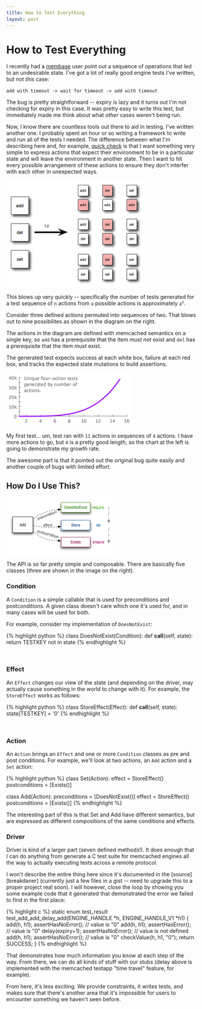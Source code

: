 ```yaml
---
title: How to Test Everything
layout: post
---
```


# How to Test Everything

I recently had a [membase][membase] user point out a sequence of
operations that led to an undesirable state.  I've got a lot of really
good engine tests I've written, but not *this* case:

    add with timeout -> wait for timeout -> add with timeout

The bug is pretty straightforward -- expiry is lazy and it turns out
I'm not checking for expiry in this case.  It was pretty easy to write
this test, but immediately made me think about what *other* cases
weren't being run.

Now, I know there are countless tools out there to aid in testing.
I've written another one.  I probably spent an hour or so writing a
framework to write and run all of the tests I needed.  The difference
between what I'm describing here and, for example, [quick
check][quickcheck] is that I want something very simple to express
actions that expect their environment to be in a particular state and
will leave the environment in another state.  Then I want to hit every
possible arrangement of these actions to ensure they don't interfer
with each other in unexpected ways.

<div>
  <img src="/images/permutations.png" alt="Permutations" class="floatright"/>
</div>

This blows up very quickly -- specifically the number of tests
generated for a test sequence of `n` actions from `a` possible actions
is approximately <code>a<sup>n</sup></code>.

Consider three defined actions permuted into sequences of two.  That
blows out to nine possibilites as shown in the diagram on the right.

The actions in the diagram are defined with memcached semantics on a
single key, so `add` has a prerequisite that the item *must not* exist
and `del` has a prerequisite that the item *must* exist.

The generated test expects success at each white box, failure at each
red box, and tracks the expected state mutations to build assertions.

<div>
  <img src="/images/breakdancer-exponentiality.png"
       alt="BreakDancer Growth" class="floatleft"/>
</div>

My first test... um, test ran with `11` actions in sequences of `4`
actions.  I have more actions to go, but `4` is a pretty good length,
so the chart at the left is going to demonstrate my growth rate.

The awesome part is that it pointed out the original bug quite easily
and another couple of bugs with limited effort.

## How Do I Use This?

<div>
  <img src="/images/action-life.png" alt="action lifecycle" class="floatright"/>
</div>

The API is so far pretty simple and composable.  There are basically
five classes (three are shown in the image on the right).

### Condition

A `Condition` is a simple callable that is used for preconditions and
postconditions.  A given class doesn't care which one it's used for,
and in many cases will be used for both.

For example, consider my implementation of `DoesNotExist`:

{% highlight python %}
class DoesNotExist(Condition):
    def __call__(self, state):
        return TESTKEY not in state
{% endhighlight %}

<br/>

### Effect

An `Effect` changes our view of the state (and depending on the
driver, may actually cause something in the world to change with it).
For example, the `StoreEffect` works as follows:

{% highlight python %}
class StoreEffect(Effect):
    def __call__(self, state):
        state[TESTKEY] = '0'
{% endhighlight %}

<br/>

### Action

An `Action` brings an `Effect` and one or more `Condition` classes as
pre and post conditions.  For example, we'll look at two actions, an
`Add` action and a `Set` action:

{% highlight python %}
class Set(Action):
    effect = StoreEffect()
    postconditions = [Exists()]

class Add(Action):
    preconditions = [DoesNotExist()]
    effect = StoreEffect()
    postconditions = [Exists()]
{% endhighlight %}

The interesting part of this is that Set and Add have different
semantics, but are expressed as different compositions of the same
conditions and effects.

### Driver

Driver is kind of a larger part (seven defined methods!).  It does
enough that I can do anything from generate a C test suite for
memcached engines all the way to actually executing tests across a
remote protocol.

I won't describe the entire thing here since it's documented in the
[source][breakdaner] (currently just a few files in a gist -- need to
upgrade this to a proper project real soon).  I will however, close
the loop by showing you some example code that it generated that
demonstrated the error we failed to find in the first place:

{% highlight c %}
static enum test_result test_add_add_delay_add(ENGINE_HANDLE *h,
                                               ENGINE_HANDLE_V1 *h1) {
    add(h, h1);
    assertHasNoError(); // value is "0"
    add(h, h1);
    assertHasError(); // value is "0"
    delay(expiry+1);
    assertHasNoError(); // value is not defined
    add(h, h1);
    assertHasNoError(); // value is "0"
    checkValue(h, h1, "0");
    return SUCCESS;
}
{% endhighlight %}

That demonstrates how much information you know at each step of the
way.  From there, we can do all kinds of stuff with our stubs (delay
above is implemented with the memcached testapp "time travel" feature,
for example).

From here, it's less exciting.  We provide constraints, it writes
tests, and makes sure that there's another area that it's impossible
for users to encounter something we haven't seen before.

[membase]: http://www.membase.org/
[quickcheck]: http://www.haskell.org/haskellwiki/Introduction_to_QuickCheck
[breakdancer]: http://github.com/dustin/BreakDancer
